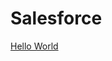 # Salesforce #
<html>
  <head>
    <title> Apex Code </title>
    <body>
     <a href="Apex Hello World">Hello World</a>
    </body>
  </head>
    </html>
  
